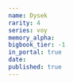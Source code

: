 ```yaml
---
name: Dysek
rarity: 4
series: voy
memory_alpha:
bigbook_tier: -1
in_portal: true
date:
published: true
---
```



